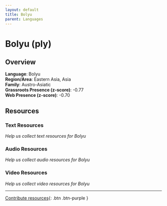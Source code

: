 ```yaml
---
layout: default
title: Bolyu
parent: Languages
---
```


# Bolyu (ply)

## Overview

**Language**: Bolyu  
**Region/Area**: Eastern Asia, Asia  
**Family**: Austro-Asiatic  
**Grassroots Presence (z-score)**: -0.77  
**Web Presence (z-score)**: -0.70  

## Resources

### Text Resources
*Help us collect text resources for Bolyu*

### Audio Resources
*Help us collect audio resources for Bolyu*

### Video Resources
*Help us collect video resources for Bolyu*

---

[Contribute resources](https://forms.office.com/e/1SfLJx3u1r){: .btn .btn-purple }
